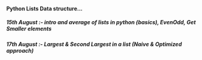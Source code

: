 #### Python Lists Data structure...
##### 15th August :- intro and average of lists in python (basics), EvenOdd, Get Smaller elements
##### 17th August :- Largest & Second Largest in a list (Naive & Optimized approach)
